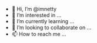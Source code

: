 - 👋 Hi, I’m @imnetty
- 👀 I’m interested in ...
- 🌱 I’m currently learning ...
- 💞️ I’m looking to collaborate on ...
- 📫 How to reach me ...

<!---
imnetty/imnetty is a ✨ special ✨ repository because its `README.md` (this file) appears on your GitHub profile.
You can click the Preview link to take a look at your changes.
--->
